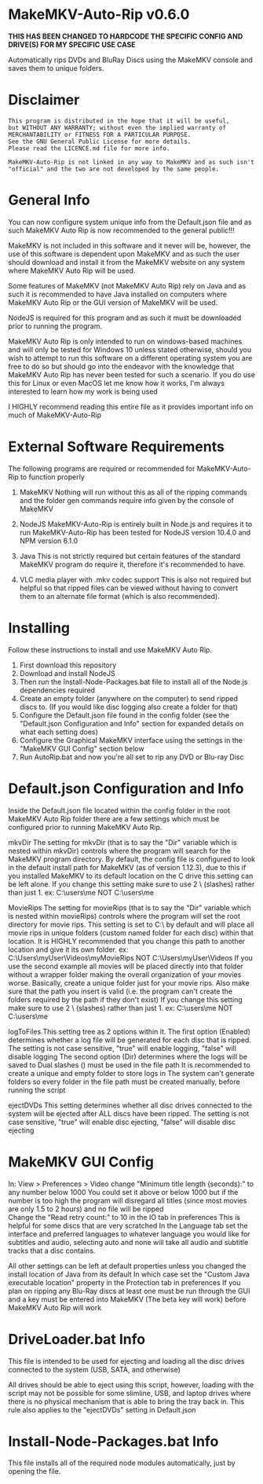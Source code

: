 # MakeMKV-Auto-Rip v0.6.0
****THIS HAS BEEN CHANGED TO HARDCODE THE SPECIFIC CONFIG AND DRIVE(S) FOR MY SPECIFIC USE CASE****


Automatically rips DVDs and BluRay Discs using the MakeMKV console and saves them to unique folders.

# Disclaimer
    This program is distributed in the hope that it will be useful,
    but WITHOUT ANY WARRANTY; without even the implied warranty of
    MERCHANTABILITY or FITNESS FOR A PARTICULAR PURPOSE.
    See the GNU General Public License for more details.
    Please read the LICENCE.md file for more info.

    MakeMKV-Auto-Rip is not linked in any way to MakeMKV and as such isn't "official" and the two are not developed by the same people.

# General Info
You can now configure system unique info from the Default.json file and as such MakeMKV Auto Rip is now recommended to the general public!!!

MakeMKV is not included in this software and it never will be, however, the use of this software is dependent upon MakeMKV and as such the user should download and install it from the MakeMKV website on any system where MakeMKV Auto Rip will be used.

Some features of MakeMKV (not MakeMKV Auto Rip) rely on Java and as such it is recommended to have Java installed on computers where MakeMKV Auto Rip or the GUI version of MakeMKV will be used.

NodeJS is required for this program and as such it must be downloaded prior to running the program.

MakeMKV Auto Rip is only intended to run on windows-based machines and will only be tested for Windows 10 unless stated otherwise, should you wish to attempt to run this software on a different operating system you are free to do so but should go into the endeavor with the knowledge that MakeMKV Auto Rip has never been tested for such a scenario.
    If you do use this for Linux or even MacOS let me know how it works, I'm always interested to learn how my work is being used

I HIGHLY recommend reading this entire file as it provides important info on much of MakeMKV-Auto-Rip

# External Software Requirements
The following programs are required or recommended for MakeMKV-Auto-Rip to function properly

1. MakeMKV
    Nothing will run without this as all of the ripping commands and the folder gen commands require info given by the console of MakeMKV

2. NodeJS
    MakeMKV-Auto-Rip is entirely built in Node.js and requires it to run
    MakeMKV-Auto-Rip has been tested for NodeJS version 10.4.0 and NPM version 6.1.0

3. Java
    This is not strictly required but certain features of the standard MakeMKV program do require it, therefore it's recommended to have.

4. VLC media player with .mkv codec support
    This is also not required but helpful so that ripped files can be viewed without having to convert them to an alternate file format (which is also recommended).

# Installing
Follow these instructions to install and use MakeMKV Auto Rip.
1. First download this repository
2. Download and install NodeJS
3. Then run the Install-Node-Packages.bat file to install all of the Node.js dependencies required
4. Create an empty folder (anywhere on the computer) to send ripped discs to. (If you would like disc logging also create a folder for that)
5. Configure the Default.json file found in the config folder (see the "Default.json Configuration and Info" section for expanded details on what each setting does)
6. Configure the Graphical MakeMKV interface using the settings in the "MakeMKV GUI Config" section below
7. Run AutoRip.bat and now you're all set to rip any DVD or Blu-ray Disc

# Default.json Configuration and Info
Inside the Default.json file located within the config folder in the root MakeMKV Auto Rip folder there are a few settings which must be configured prior to running MakeMKV Auto Rip.

mkvDir
The setting for mkvDir (that is to say the "Dir" variable which is nested within mkvDir) controls where the program will search for the MakeMKV program directory.
By default, the config file is configured to look in the default install path for MakeMKV (as of version 1.12.3), due to this if you installed MakeMKV to its default location on the C drive this setting can be left alone.
If you change this setting make sure to use 2 \ (slashes) rather than just 1.
    ex: C:\\users\\me
    NOT C:\users\me

MovieRips
The setting for movieRips (that is to say the "Dir" variable which is nested within movieRips) controls where the program will set the root directory for movie rips.
    This setting is set to C:\\ by default and will place all movie rips in unique folders (custom named folder for each disc) within that location.
    It is HIGHLY recommended that you change this path to another location and give it its own folder.
        ex: C:\\Users\\myUser\\Videos\\myMovieRips
        NOT C:\\Users\\myUser\\Videos
    If you use the second example all movies will be placed directly into that folder without a wrapper folder making the overall organization of your movies worse.
        Basically, create a unique folder just for your movie rips.
    Also make sure that the path you insert is valid (i.e. the program can't create the folders required by the path if they don't exist)
    If you change this setting make sure to use 2 \ (slashes) rather than just 1.
        ex: C:\\users\\me
        NOT C:\users\me

logToFiles
This setting tree as 2 options within it.
The first option (Enabled) determines whether a log file will be generated for each disc that is ripped.
    The setting is not case sensitive, "true" will enable logging, "false" will disable logging
The second option (Dir) determines where the logs will be saved to
    Dual slashes (\) must be used in the file path
    It is recommended to create a unique and empty folder to store logs in
    The system can't generate folders so every folder in the file path must be created manually, before running the script

ejectDVDs
This setting determines whether all disc drives connected to the system will be ejected after ALL discs have been ripped.
    The setting is not case sensitive, "true" will enable disc ejecting, "false" will disable disc ejecting

# MakeMKV GUI Config
In: View > Preferences > Video change "Minimum title length (seconds):" to any number below 1000
    You could set it above or below 1000 but if the number is too high the program will disregard all titles (since most movies are only 1.5 to 2 hours) and no file will be ripped\
Change the "Read retry count:" to 10 in the IO tab in preferences
    This is helpful for some discs that are very scratched
In the Language tab set the interface and preferred languages to whatever language you would like for subtitles and audio, selecting auto and none will take all audio and subtitle tracks that a disc contains.

All other settings can be left at default properties unless you changed the install location of Java from its default
    In which case set the "Custom Java executable location" property in the Protection tab in preferences
If you plan on ripping any Blu-Ray discs at least one must be run through the GUI and a key must be entered into MakeMKV (The beta key will work) before MakeMKV Auto Rip will work

# DriveLoader.bat Info
This file is intended to be used for ejecting and loading all the disc drives connected to the system (USB, SATA, and otherwise)

All drives should be able to eject using this script, however, loading with the script may not be possible for some slimline, USB, and laptop drives where there is no physical mechanism that is able to bring the tray back in.
    This rule also applies to the "ejectDVDs" setting in Default.json

# Install-Node-Packages.bat Info
This file installs all of the required node modules automatically, just by opening the file.

